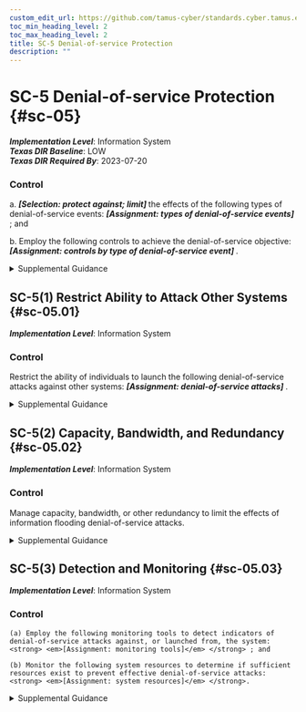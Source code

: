 ```yaml
---
custom_edit_url: https://github.com/tamus-cyber/standards.cyber.tamus.edu/tree/main/static/content/tamus.edu/TAMUS_profile.xml
toc_min_heading_level: 2
toc_max_heading_level: 2
title: SC-5 Denial-of-service Protection
description: ""
---
```


# SC-5 Denial-of-service Protection {#sc-05}

_**Implementation Level**_: Information System\
_**Texas DIR Baseline**_: LOW\
_**Texas DIR Required By**_: 2023-07-20

### Control

a.  <strong> <em>[Selection: protect against; limit]</em> </strong> the effects of the following types of denial-of-service events: <strong> <em>[Assignment: types of denial-of-service events]</em> </strong> ; and

b. Employ the following controls to achieve the denial-of-service objective: <strong> <em>[Assignment: controls by type of denial-of-service event]</em> </strong>.

<details>
  <summary>Supplemental Guidance</summary>

Denial-of-service events may occur due to a variety of internal and external causes, such as an attack by an adversary or a lack of planning to support organizational needs with respect to capacity and bandwidth. Such attacks can occur across a wide range of network protocols (e.g., IPv4, IPv6). A variety of technologies are available to limit or eliminate the origination and effects of denial-of-service events. For example, boundary protection devices can filter certain types of packets to protect system components on internal networks from being directly affected by or the source of denial-of-service attacks. Employing increased network capacity and bandwidth combined with service redundancy also reduces the susceptibility to denial-of-service events.

</details>

## SC-5(1) Restrict Ability to Attack Other Systems {#sc-05.01}

_**Implementation Level**_: Information System

### Control

Restrict the ability of individuals to launch the following denial-of-service attacks against other systems: <strong> <em>[Assignment: denial-of-service attacks]</em> </strong>.

<details>
  <summary>Supplemental Guidance</summary>

Restricting the ability of individuals to launch denial-of-service attacks requires the mechanisms commonly used for such attacks to be unavailable. Individuals of concern include hostile insiders or external adversaries who have breached or compromised the system and are using it to launch a denial-of-service attack. Organizations can restrict the ability of individuals to connect and transmit arbitrary information on the transport medium (i.e., wired networks, wireless networks, spoofed Internet protocol packets). Organizations can also limit the ability of individuals to use excessive system resources. Protection against individuals having the ability to launch denial-of-service attacks may be implemented on specific systems or boundary devices that prohibit egress to potential target systems.

</details>

## SC-5(2) Capacity, Bandwidth, and Redundancy {#sc-05.02}

_**Implementation Level**_: Information System

### Control

Manage capacity, bandwidth, or other redundancy to limit the effects of information flooding denial-of-service attacks.

<details>
  <summary>Supplemental Guidance</summary>

Managing capacity ensures that sufficient capacity is available to counter flooding attacks. Managing capacity includes establishing selected usage priorities, quotas, partitioning, or load balancing.

</details>

## SC-5(3) Detection and Monitoring {#sc-05.03}

_**Implementation Level**_: Information System

### Control

    (a) Employ the following monitoring tools to detect indicators of denial-of-service attacks against, or launched from, the system: <strong> <em>[Assignment: monitoring tools]</em> </strong> ; and

    (b) Monitor the following system resources to determine if sufficient resources exist to prevent effective denial-of-service attacks: <strong> <em>[Assignment: system resources]</em> </strong>.

<details>
  <summary>Supplemental Guidance</summary>

Organizations consider the utilization and capacity of system resources when managing risk associated with a denial of service due to malicious attacks. Denial-of-service attacks can originate from external or internal sources. System resources that are sensitive to denial of service include physical disk storage, memory, and CPU cycles. Techniques used to prevent denial-of-service attacks related to storage utilization and capacity include instituting disk quotas, configuring systems to automatically alert administrators when specific storage capacity thresholds are reached, using file compression technologies to maximize available storage space, and imposing separate partitions for system and user data.

</details>


